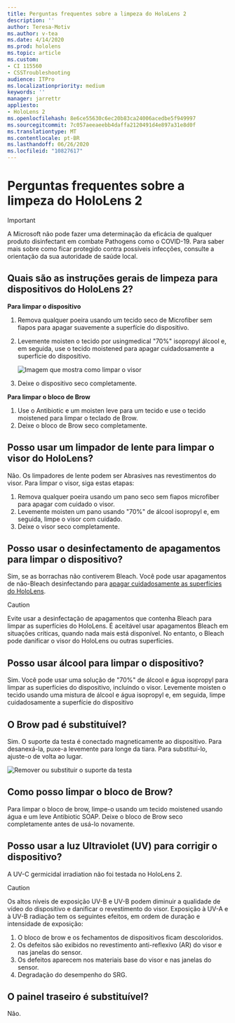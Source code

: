 ```yaml
---
title: Perguntas frequentes sobre a limpeza do HoloLens 2
description: ''
author: Teresa-Motiv
ms.author: v-tea
ms.date: 4/14/2020
ms.prod: hololens
ms.topic: article
ms.custom:
- CI 115560
- CSSTroubleshooting
audience: ITPro
ms.localizationpriority: medium
keywords: ''
manager: jarrettr
appliesto:
- HoloLens 2
ms.openlocfilehash: 8e6ce55630c6ec20b83ca24006acedbe5f949997
ms.sourcegitcommit: 7c057aeeaeebb4daffa2120491d4e897a31e8d0f
ms.translationtype: MT
ms.contentlocale: pt-BR
ms.lasthandoff: 06/26/2020
ms.locfileid: "10827617"
---
```

# Perguntas frequentes sobre a limpeza do HoloLens 2

> [!IMPORTANT]  
> A Microsoft não pode fazer uma determinação da eficácia de qualquer produto disinfectant em combate Pathogens como o COVID-19. Para saber mais sobre como ficar protegido contra possíveis infecções, consulte a orientação da sua autoridade de saúde local.  

## Quais são as instruções gerais de limpeza para dispositivos do HoloLens 2?

**Para limpar o dispositivo**

1. Remova qualquer poeira usando um tecido seco de Microfiber sem fiapos para apagar suavemente a superfície do dispositivo.
1. Levemente moisten o tecido por usingmedical "70%" isopropyl álcool e, em seguida, use o tecido moistened para apagar cuidadosamente a superfície do dispositivo.

   ![Imagem que mostra como limpar o visor](images/hololens-cleaning-visor.png)

1. Deixe o dispositivo seco completamente.

**Para limpar o bloco de Brow**

1. Use o Antibiotic e um moisten leve para um tecido e use o tecido moistened para limpar o teclado de Brow.
1. Deixe o bloco de Brow seco completamente.

## Posso usar um limpador de lente para limpar o visor do HoloLens?

Não. Os limpadores de lente podem ser Abrasives nas revestimentos do visor. Para limpar o visor, siga estas etapas:  

1. Remova qualquer poeira usando um pano seco sem fiapos microfiber para apagar com cuidado o visor.
1. Levemente moisten um pano usando "70%" de álcool isopropyl e, em seguida, limpe o visor com cuidado.
1. Deixe o visor seco completamente.

## Posso usar o desinfectamento de apagamentos para limpar o dispositivo?

Sim, se as borrachas não contiverem Bleach. Você pode usar apagamentos de não-Bleach desinfectando para [apagar cuidadosamente as superfícies do HoloLens](#what-are-the-general-cleaning-instructions-for-hololens-2-devices).  

> [!CAUTION]  
> Evite usar a desinfectação de apagamentos que contenha Bleach para limpar as superfícies do HoloLens. É aceitável usar apagamentos Bleach em situações críticas, quando nada mais está disponível. No entanto, o Bleach pode danificar o visor do HoloLens ou outras superfícies.

## Posso usar álcool para limpar o dispositivo?

Sim. Você pode usar uma solução de "70%" de álcool e água isopropyl para limpar as superfícies do dispositivo, incluindo o visor. Levemente moisten o tecido usando uma mistura de álcool e água isopropyl e, em seguida, limpe cuidadosamente a superfície do dispositivo

## O Brow pad é substituível?

Sim. O suporte da testa é conectado magneticamente ao dispositivo. Para desanexá-la, puxe-a levemente para longe da tiara. Para substituí-lo, ajuste-o de volta ao lugar.

![Remover ou substituir o suporte da testa](images/hololens2-remove-browpad.png)

## Como posso limpar o bloco de Brow?

Para limpar o bloco de brow, limpe-o usando um tecido moistened usando água e um leve Antibiotic SOAP. Deixe o bloco de Brow seco completamente antes de usá-lo novamente.

## Posso usar a luz Ultraviolet (UV) para corrigir o dispositivo?

A UV-C germicidal irradiation não foi testada no HoloLens 2.

> [!CAUTION]  
> Os altos níveis de exposição UV-B e UV-B podem diminuir a qualidade de vídeo do dispositivo e danificar o revestimento do visor. Exposição à UV-A e à UV-B radiação tem os seguintes efeitos, em ordem de duração e intensidade de exposição:
>  
> 1. O bloco de brow e os fechamentos de dispositivos ficam descoloridos.
> 1. Os defeitos são exibidos no revestimento anti-reflexivo (AR) do visor e nas janelas do sensor.
> 1. Os defeitos aparecem nos materiais base do visor e nas janelas do sensor.
> 1. Degradação do desempenho do SRG.

## O painel traseiro é substituível?

Não.
